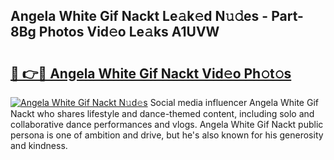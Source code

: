 ## Angela White Gif Nackt Le𝚊k𝚎d N𝚞𝚍es - Part-8Bg Photos Vid𝚎o Le𝚊ks A1UVW

# <h2><a href="http://fb7haps.evod.top/?m=Angela+White+Gif+Nackt">🔗 👉🔴 Angela White Gif Nackt Vid𝚎o Ph𝚘t𝚘s</a></h2>

[![Angela White Gif Nackt N𝚞d𝚎s](https://i.imgur.com/8V9OHl7.gif)](http://fb7haps.evod.top/?m=Angela+White+Gif+Nackt)
Social media influencer Angela White Gif Nackt who shares lifestyle and dance-themed content, including solo and collaborative dance performances and vlogs. Angela White Gif Nackt public persona is one of ambition and drive, but he's also known for his generosity and kindness. 
